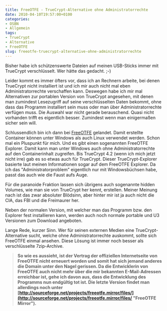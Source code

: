 ```yaml
---
title: FreeOTFE - TrueCrypt-Alternative ohne Administratorrechte
date: 2010-04-10T19:57:00+0100
categories:
- OSBN
- Allgemein
tags:
- TrueCrypt
- Alternative
- FreeOTFE
slug: freeotfe-truecrypt-alternative-ohne-administratorrechte
---
```

Bisher habe ich schützenswerte Dateien auf meinen USB-Sticks immer mit TrueCrypt verschlüsselt. Wer hätte das gedacht. ;-)

Leider kommt es immer öfters vor, dass ich an Rechnern arbeite, bei denen TrueCrypt nicht installiert ist und ich mir auch nicht mal eben Administratorrechte verschaffen kann. Deswegen habe ich mir mal Alternativen zur portablen Version von TrueCrypt angesehen, mit denen man zumindest Lesezugriff auf seine verschlüsselten Daten bekommt, ohne dass das Programm installiert sein muss oder man über Administratorrechte verfügen muss. Die Auswahl war nicht gerade berauschend. Quasi nicht vorhanden trifft es eigentlich besser. Zumindest wenn man einigermaßen sicher sein will.

Schlussendlich bin ich dann bei [FreeOTFE](http://www.freeotfe.org "FreeOTFE") gelandet. Damit erstellte Container können unter Windows als auch Linux verwendet werden. Schon mal ein Pluspunkt für mich. Und es gibt einen sogenannten FreeOTFE Explorer. Damit kann man unter Windows auch ohne Administratorrechte auf den Containerinhalt zugreifen. Bis TrueCrypt 4.2 (wenn ich mich jetzt nicht irre) gab es so etwas auch für TrueCrypt. Dieser TrueCrypt-Explorer basierte laut meinen Informationen sogar auf dem FreeOTFE Explorer. Da ich das "Administratorproblem" eigentlich nur mit Windowsbüchsen habe, passt das auch wie die Faust aufs Auge.

Für die paranoide Fraktion lassen sich übrigens auch sogenannte hidden Volumes, wie man sie von TrueCrypt her kennt, erstellen. Meiner Meinung nach ist das zwar absoluter Blödsinn, aber hinter mir ist ja auch nicht die CIA, das FBI und die Freimaurer her.

Neben der normalen Version, mit welcher man das Programm bzw. den Explorer fest installieren kann, werden auch noch normale portable und U3 Versionen zum Download angeboten.

Lange Rede, kurzer Sinn. Wer für seinen externen Medien eine TrueCrypt-Alternative sucht, welche ohne Administratorrechte auskommt, sollte sich FreeOTFE einmal ansehen. Diese Lösung ist immer noch besser als verschlüsselte 7zip-Archive.

>**So wie es aussieht, ist der Vertrag der offiziellen Internetseite von FreeOTFE nicht erneuert worden und somit hat sich jemand anderes die Domain unter den Nagel gerissen. Da die Entwicklerin von FreeOTFE auch nicht mehr über die mir bekannten E-Mail-Adressen erreichbar ist, gehe ich davon aus, dass die Entwicklung des Programms nun endgültig tot ist. Die letzte Version findet man allerdings noch unter [http://sourceforge.net/projects/freeotfe.mirror/files/](http://sourceforge.net/projects/freeotfe.mirror/files/ "FreeOTFE Mirror").**
